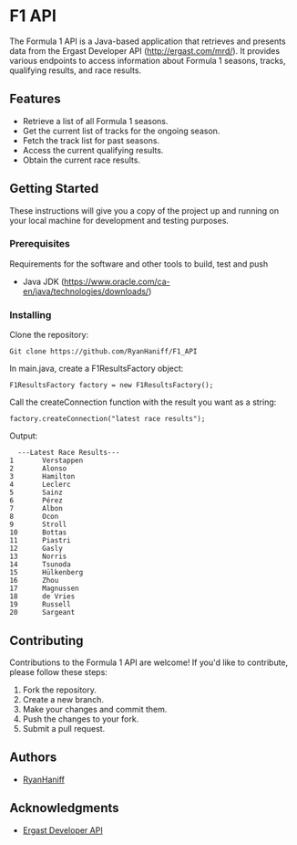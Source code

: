 # F1 API

The Formula 1 API is a Java-based application that retrieves and presents data from the Ergast Developer API (http://ergast.com/mrd/). It provides various endpoints to access information about Formula 1 seasons, tracks, qualifying results, and race results.

## Features
- Retrieve a list of all Formula 1 seasons.
- Get the current list of tracks for the ongoing season.
- Fetch the track list for past seasons.
- Access the current qualifying results.
- Obtain the current race results.

## Getting Started

These instructions will give you a copy of the project up and running on
your local machine for development and testing purposes.

### Prerequisites

Requirements for the software and other tools to build, test and push 
- Java JDK (https://www.oracle.com/ca-en/java/technologies/downloads/)

### Installing

Clone the repository:

```Git clone https://github.com/RyanHaniff/F1_API```

In main.java, create a F1ResultsFactory object:

```F1ResultsFactory factory = new F1ResultsFactory();```
  
Call the createConnection function with the result you want as a string:

```factory.createConnection("latest race results");```
  
  Output:
```  
  ---Latest Race Results---
1       Verstappen
2       Alonso
3       Hamilton
4       Leclerc
5       Sainz
6       Pérez
7       Albon
8       Ocon
9       Stroll
10      Bottas
11      Piastri
12      Gasly
13      Norris
14      Tsunoda
15      Hülkenberg
16      Zhou
17      Magnussen
18      de Vries
19      Russell
20      Sargeant 
```

## Contributing
Contributions to the Formula 1 API are welcome! If you'd like to contribute, please follow these steps:

1. Fork the repository.
2. Create a new branch.
3. Make your changes and commit them.
4. Push the changes to your fork.
5. Submit a pull request.

## Authors

  - [RyanHaniff](https://github.com/RyanHaniff)

## Acknowledgments

  - [Ergast Developer API](http://ergast.com/mrd/)
